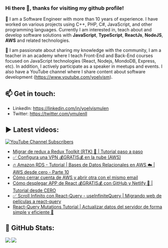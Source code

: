 ### Hi there 👋, thanks for visiting my github profile!

🔭 I am a Software Engineer with more than 10 years of experience. I have worked on various projects using C++, PHP, C#, JavaScript, and other programming languages. Currently I am interested in, teach about and develop software solutions with **JavaScript**, **TypeScript**, **ReactJs**, **NodeJS**, **AWS** and related technologies.

🌱 I am passionate about sharing my knowledge with the community, I am a teacher in an academy where I teach Front-End and Back-End courses focused on JavaScript technologies (React, Nodejs, MondoDB, Express, etc). In addition, I actively participate as a speaker in meetups and events. I also have a YouTube channel where I share content about software development (https://www.youtube.com/yoelvism).

## 📫 Get in touch:
- LinkedIn: https://linkedin.com/in/yoelvismulen
- Twitter: https://twitter.com/ymulenll

## ▶ Latest videos:
<a href="https://www.youtube.com/yoelvism">
  <img alt="YouTube Channel Subscribers" src="https://img.shields.io/youtube/channel/subscribers/UCp28AG2NaDuzyVaAT--2NGQ?style=social">
</a>

<!-- YOUTUBE:START -->
- [Migrar de redux a Redux Toolkit &lpar;RTK&rpar; 🚀 | Tutorial paso a paso](https://www.youtube.com/watch?v=_EOjiX6RmPE)
- [✅ Configura una VPN 💰GRATIS💰 en la nube &lpar;AWS&rpar;](https://www.youtube.com/watch?v=ssXbao4rGPA)
- [🔥 Amazon RDS - Tutorial | Bases de Datos Relacionales en AWS ☁️ | AWS desde cero - Parte 10](https://www.youtube.com/watch?v=BTg1JbmE3x4)
- [Cómo cerrar cuenta de AWS y abrir otra con el mismo email](https://www.youtube.com/watch?v=KPwOFSwOefE)
- [Cómo desplegar APP de React 💰GRATIS💰 con GitHub y Netlify 🚀 | Tutorial desde CERO](https://www.youtube.com/watch?v=aCEn6_BHZyI)
- [✅ Scroll Infinito con React-Query - useInfiniteQuery | Migrando web de películas a react-query](https://www.youtube.com/watch?v=zhigY5FrWJs)
- [React-Query Mutations Tutorial | Actualizar datos del servidor de forma simple y eficiente 🚀](https://www.youtube.com/watch?v=X1qo8qEaWLg)
<!-- YOUTUBE:END -->

## 🔢 GitHub Stats:

<img align="left" src="https://github-readme-stats.vercel.app/api/top-langs/?username=ymulenll&layout=compact" />
<img align="left" src="https://github-readme-stats.vercel.app/api?username=ymulenll&count_private=true&include_all_commits=true&hide=contribs&hide_rank=true" />

<!--
**ymulenll/ymulenll** is a ✨ _special_ ✨ repository because its `README.md` (this file) appears on your GitHub profile.

Here are some ideas to get you started:

- 🔭 I’m currently working on ...
- 🌱 I’m currently learning ...
- 👯 I’m looking to collaborate on ...
- 🤔 I’m looking for help with ...
- 💬 Ask me about ...
- 📫 How to reach me: ...
- 😄 Pronouns: ...
- ⚡ Fun fact: ...
-->
